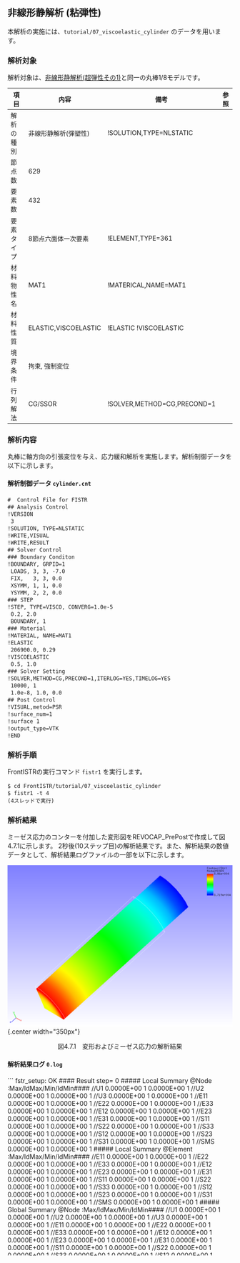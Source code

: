 ## 非線形静解析 (粘弾性)

本解析の実施には、`tutorial/07_viscoelastic_cylinder` のデータを用います。

### 解析対象

解析対象は、[非線形静解析(超弾性その1)](tutorial_03.md)と同一の丸棒1/8モデルです。


 | 項目       | 内容                 | 備考                        | 参照 |
 |------------|----------------------|-----------------------------|------|
 | 解析の種別 | 非線形静解析(弾塑性) | !SOLUTION,TYPE=NLSTATIC     |      |
 | 節点数     | 629                  |                             |      |
 | 要素数     | 432                  |                             |      |
 | 要素タイプ | 8節点六面体一次要素  | !ELEMENT,TYPE=361           |      |
 | 材料物性名 | MAT1                 | !MATERICAL,NAME=MAT1        |      |
 | 材料性質   | ELASTIC,VISCOELASTIC | !ELASTIC    !VISCOELASTIC   |      |
 | 境界条件   | 拘束, 強制変位       |                             |      |
 | 行列解法   | CG/SSOR              | !SOLVER,METHOD=CG,PRECOND=1 |      | 

### 解析内容

丸棒に軸方向の引張変位を与え、応力緩和解析を実施します。解析制御データを以下に示します。

#### 解析制御データ `cylinder.cnt`

```
#  Control File for FISTR
## Analysis Control
!VERSION
 3
!SOLUTION, TYPE=NLSTATIC
!WRITE,VISUAL
!WRITE,RESULT
## Solver Control
### Boundary Conditon
!BOUNDARY, GRPID=1
 LOADS, 3, 3, -7.0
 FIX,   3, 3, 0.0
 XSYMM, 1, 1, 0.0
 YSYMM, 2, 2, 0.0
### STEP
!STEP, TYPE=VISCO, CONVERG=1.0e-5
 0.2, 2.0
 BOUNDARY, 1
### Material
!MATERIAL, NAME=MAT1
!ELASTIC
 206900.0, 0.29
!VISCOELASTIC
 0.5, 1.0
### Solver Setting
!SOLVER,METHOD=CG,PRECOND=1,ITERLOG=YES,TIMELOG=YES
 10000, 1
 1.0e-8, 1.0, 0.0
## Post Control
!VISUAL,metod=PSR
!surface_num=1
!surface 1
!output_type=VTK
!END
```

### 解析手順

FrontISTRの実行コマンド `fistr1` を実行します。

```
$ cd FrontISTR/tutorial/07_viscoelastic_cylinder
$ fistr1 -t 4
(4スレッドで実行)
```

### 解析結果

ミーゼス応力のコンターを付加した変形図をREVOCAP_PrePostで作成して図4.7.1に示します。
2秒後(10ステップ目)の解析結果です。また、解析結果の数値データとして、解析結果ログファイルの一部を以下に示します。

![変形およびミーゼス応力の解析結果](./media/tutorial07_01.png){.center width="350px"}
<div style="text-align: center;">
図4.7.1　変形およびミーゼス応力の解析結果
</div>

#### 解析結果ログ `0.log`

<div style="height: 400px; overflow-y: scroll;">
```
 fstr_setup: OK
#### Result step=     0
 ##### Local Summary @Node    :Max/IdMax/Min/IdMin####
 //U1    0.0000E+00         1  0.0000E+00         1
 //U2    0.0000E+00         1  0.0000E+00         1
 //U3    0.0000E+00         1  0.0000E+00         1
 //E11   0.0000E+00         1  0.0000E+00         1
 //E22   0.0000E+00         1  0.0000E+00         1
 //E33   0.0000E+00         1  0.0000E+00         1
 //E12   0.0000E+00         1  0.0000E+00         1
 //E23   0.0000E+00         1  0.0000E+00         1
 //E31   0.0000E+00         1  0.0000E+00         1
 //S11   0.0000E+00         1  0.0000E+00         1
 //S22   0.0000E+00         1  0.0000E+00         1
 //S33   0.0000E+00         1  0.0000E+00         1
 //S12   0.0000E+00         1  0.0000E+00         1
 //S23   0.0000E+00         1  0.0000E+00         1
 //S31   0.0000E+00         1  0.0000E+00         1
 //SMS   0.0000E+00         1  0.0000E+00         1
 ##### Local Summary @Element :Max/IdMax/Min/IdMin####
 //E11   0.0000E+00         1  0.0000E+00         1
 //E22   0.0000E+00         1  0.0000E+00         1
 //E33   0.0000E+00         1  0.0000E+00         1
 //E12   0.0000E+00         1  0.0000E+00         1
 //E23   0.0000E+00         1  0.0000E+00         1
 //E31   0.0000E+00         1  0.0000E+00         1
 //S11   0.0000E+00         1  0.0000E+00         1
 //S22   0.0000E+00         1  0.0000E+00         1
 //S33   0.0000E+00         1  0.0000E+00         1
 //S12   0.0000E+00         1  0.0000E+00         1
 //S23   0.0000E+00         1  0.0000E+00         1
 //S31   0.0000E+00         1  0.0000E+00         1
 //SMS   0.0000E+00         1  0.0000E+00         1
 ##### Global Summary @Node    :Max/IdMax/Min/IdMin####
 //U1    0.0000E+00         1  0.0000E+00         1
 //U2    0.0000E+00         1  0.0000E+00         1
 //U3    0.0000E+00         1  0.0000E+00         1
 //E11   0.0000E+00         1  0.0000E+00         1
 //E22   0.0000E+00         1  0.0000E+00         1
 //E33   0.0000E+00         1  0.0000E+00         1
 //E12   0.0000E+00         1  0.0000E+00         1
 //E23   0.0000E+00         1  0.0000E+00         1
 //E31   0.0000E+00         1  0.0000E+00         1
 //S11   0.0000E+00         1  0.0000E+00         1
 //S22   0.0000E+00         1  0.0000E+00         1
 //S33   0.0000E+00         1  0.0000E+00         1
 //S12   0.0000E+00         1  0.0000E+00         1
 //S23   0.0000E+00         1  0.0000E+00         1
 //S31   0.0000E+00         1  0.0000E+00         1
 //SMS   0.0000E+00         1  0.0000E+00         1
 ##### Global Summary @Element :Max/IdMax/Min/IdMin####
 //E11   0.0000E+00         1  0.0000E+00         1
 //E22   0.0000E+00         1  0.0000E+00         1
 //E33   0.0000E+00         1  0.0000E+00         1
 //E12   0.0000E+00         1  0.0000E+00         1
 //E23   0.0000E+00         1  0.0000E+00         1
 //E31   0.0000E+00         1  0.0000E+00         1
 //S11   0.0000E+00         1  0.0000E+00         1
 //S22   0.0000E+00         1  0.0000E+00         1
 //S33   0.0000E+00         1  0.0000E+00         1
 //S12   0.0000E+00         1  0.0000E+00         1
 //S23   0.0000E+00         1  0.0000E+00         1
 //S31   0.0000E+00         1  0.0000E+00         1
 //SMS   0.0000E+00         1  0.0000E+00         1

 ...

#### Result step=    10
 ##### Local Summary @Node    :Max/IdMax/Min/IdMin####
 //U1    0.0000E+00         1 -7.4530E-01        91
 //U2    0.0000E+00         1 -7.4530E-01        88
 //U3    0.0000E+00         1 -7.0000E+00        38
 //E11  -1.2136E-01        38 -1.2719E-01         7
 //E22  -1.2136E-01        50 -1.2719E-01        13
 //E33   2.3670E-01         7  2.2951E-01        50
 //E12   1.2005E-03        53 -1.2295E-03        10
 //E23   1.2987E-04        72 -2.5210E-03        83
 //E31   1.2987E-04        64 -2.5210E-03        96
 //S11   1.3771E+02        13 -1.3366E+02        50
 //S22   1.3771E+02         7 -1.3366E+02        38
 //S33   6.3193E+04         7  5.9532E+04        50
 //S12   3.5416E+01        53 -3.5955E+01        10
 //S23   1.0704E+01        35 -2.1669E+02        83
 //S31   1.0704E+01        31 -2.1669E+02        96
 //SMS   6.3093E+04         7  5.9628E+04        50
 ##### Local Summary @Element :Max/IdMax/Min/IdMin####
 //E11  -1.2167E-01       759 -1.2687E-01       354
 //E22  -1.2167E-01       768 -1.2687E-01       363
 //E33   2.3619E-01       354  2.3001E-01       768
 //E12   1.1247E-03       765 -1.1492E-03       360
 //E23  -8.9560E-06       758 -2.4072E-03       552
 //E31  -8.9560E-06       771 -2.4072E-03       543
 //S11   1.0437E+02       363 -1.0216E+02       768
 //S22   1.0437E+02       354 -1.0216E+02       759
 //S33   6.2914E+04       354  5.9795E+04       768
 //S12   3.3111E+01       765 -3.3459E+01       360
 //S23  -7.6469E-01       758 -2.0669E+02       552
 //S31  -7.6469E-01       771 -2.0669E+02       543
 //SMS   6.2843E+04       354  5.9864E+04       768
 ##### Global Summary @Node    :Max/IdMax/Min/IdMin####
 //U1    0.0000E+00         1 -7.4530E-01        91
 //U2    0.0000E+00         1 -7.4530E-01        88
 //U3    0.0000E+00         1 -7.0000E+00        38
 //E11  -1.2136E-01        38 -1.2719E-01         7
 //E22  -1.2136E-01        50 -1.2719E-01        13
 //E33   2.3670E-01         7  2.2951E-01        50
 //E12   1.2005E-03        53 -1.2295E-03        10
 //E23   1.2987E-04        72 -2.5210E-03        83
 //E31   1.2987E-04        64 -2.5210E-03        96
 //S11   1.3771E+02        13 -1.3366E+02        50
 //S22   1.3771E+02         7 -1.3366E+02        38
 //S33   6.3193E+04         7  5.9532E+04        50
 //S12   3.5416E+01        53 -3.5955E+01        10
 //S23   1.0704E+01        35 -2.1669E+02        83
 //S31   1.0704E+01        31 -2.1669E+02        96
 //SMS   6.3093E+04         7  5.9628E+04        50
 ##### Global Summary @Element :Max/IdMax/Min/IdMin####
 //E11  -1.2167E-01       759 -1.2687E-01       354
 //E22  -1.2167E-01       768 -1.2687E-01       363
 //E33   2.3619E-01       354  2.3001E-01       768
 //E12   1.1247E-03       765 -1.1492E-03       360
 //E23  -8.9560E-06       758 -2.4072E-03       552
 //E31  -8.9560E-06       771 -2.4072E-03       543
 //S11   1.0437E+02       363 -1.0216E+02       768
 //S22   1.0437E+02       354 -1.0216E+02       759
 //S33   6.2914E+04       354  5.9795E+04       768
 //S12   3.3111E+01       765 -3.3459E+01       360
 //S23  -7.6469E-01       758 -2.0669E+02       552
 //S31  -7.6469E-01       771 -2.0669E+02       543
 //SMS   6.2843E+04       354  5.9864E+04       768
```
</div>